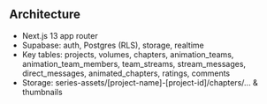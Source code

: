 ## Architecture

- Next.js 13 app router
- Supabase: auth, Postgres (RLS), storage, realtime
- Key tables: projects, volumes, chapters, animation_teams, animation_team_members, team_streams, stream_messages, direct_messages, animated_chapters, ratings, comments
- Storage: series-assets/[project-name]-[project-id]/chapters/... & thumbnails

